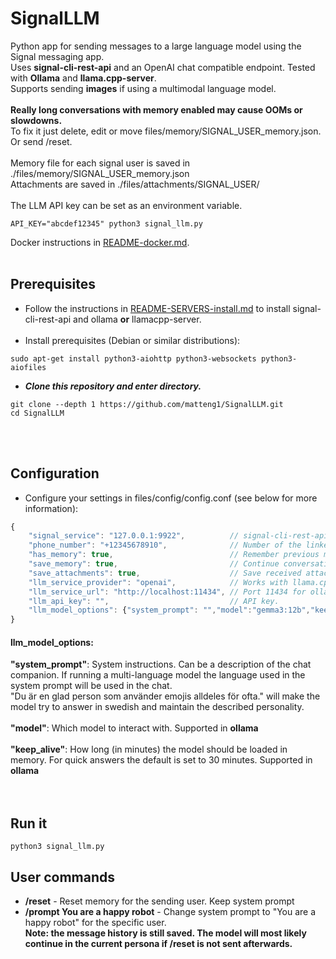 # SignalLLM
Python app for sending messages to a large language model using the Signal messaging app.<br>
Uses **signal-cli-rest-api** and an OpenAI chat compatible endpoint. Tested with **Ollama** and **llama.cpp-server**. <br>
Supports sending **images** if using a multimodal language model. <br><br>
**Really long conversations with memory enabled may cause OOMs or slowdowns.** <br>
To fix it just delete, edit or move files/memory/SIGNAL_USER_memory.json. Or send /reset.<br><br>
Memory file for each signal user is saved in ./files/memory/SIGNAL_USER_memory.json <br>
Attachments are saved in ./files/attachments/SIGNAL_USER/<br><br>
The LLM API key can be set as an environment variable.<br>
```shell
API_KEY="abcdef12345" python3 signal_llm.py
```
Docker instructions in [README-docker.md](README-docker.md).<br><br>

## Prerequisites
* Follow the instructions in [README-SERVERS-install.md](docs/README-SERVERS-install.md) to install signal-cli-rest-api and ollama **or** llamacpp-server.<br><br>
* Install prerequisites (Debian or similar distributions):
```shell
sudo apt-get install python3-aiohttp python3-websockets python3-aiofiles
```
* ***Clone this repository and enter directory.***
```shell
git clone --depth 1 https://github.com/matteng1/SignalLLM.git
cd SignalLLM
```
<br><br>
## Configuration
* Configure your settings in files/config/config.conf (see below for more information):
```javascript
{
    "signal_service": "127.0.0.1:9922",          // signal-cli-rest-api endpoint
    "phone_number": "+12345678910",              // Number of the linked Signal account
    "has_memory": true,                          // Remember previous messages
    "save_memory": true,                         // Continue conversation at a later run
    "save_attachments": true,                    // Save received attachments
    "llm_service_provider": "openai",            // Works with llama.cpp-server and ollama
    "llm_service_url": "http://localhost:11434", // Port 11434 for ollama. 8080 for llamacpp
    "llm_api_key": "",                           // API key.
    "llm_model_options": {"system_prompt": "","model":"gemma3:12b","keep_alive": 30}, // See below
}
```
#### llm_model_options:
**"system_prompt"**: System instructions. Can be a description of the chat companion. If running a multi-language model the language used in the system prompt will be used in the chat.<br>
"Du är en glad person som använder emojis alldeles för ofta." will make the model try to answer in swedish and maintain the described personality.<br><br>
**"model"**:         Which model to interact with. Supported in **ollama**<br><br>
**"keep_alive"**:    How long (in minutes) the model should be loaded in memory. For quick answers the default is set to 30 minutes. Supported in **ollama**<br><br><br>
## Run it
```shell
python3 signal_llm.py
```
## User commands
* **/reset**                           -    Reset memory for the sending user. Keep system prompt
* **/prompt You are a happy robot**    -    Change system prompt to "You are a happy robot" for the specific user. <br>
**Note: the message history is still saved. The model will most likely continue in the current persona if /reset is not sent afterwards.**
<br><br><br>
